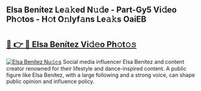 ## Elsa Benítez Le𝚊𝚔ed N𝚞𝚍e - Part-Gy5 Vi𝚍eo Ph𝚘tos - H𝚘t O𝚗lyf𝚊ns Le𝚊𝚔s OaiEB

# <h2><a href="http://hf44qdl.feru.top/?c=Elsa+Ben%c3%adtez">🔗 👉 🔴 Elsa Benítez Vi𝚍𝚎o Ph𝚘t𝚘𝚜</a></h2>

[![Elsa Benítez Nu𝚍𝚎s](https://i.imgur.com/0TWrTi3.gif)](http://hf44qdl.feru.top/?c=Elsa+Ben%c3%adtez)
Social media influencer Elsa Benítez and content creator renowned for their lifestyle and dance-inspired content. A public figure like Elsa Benítez, with a large following and a strong voice, can shape public opinion and influence policy. 
